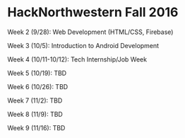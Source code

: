 # HackNorthwestern Fall 2016

Week 2 (9/28): Web Development (HTML/CSS, Firebase)

Week 3 (10/5): Introduction to Android Development

Week 4 (10/11-10/12): Tech Internship/Job Week

Week 5 (10/19): TBD

Week 6 (10/26): TBD

Week 7 (11/2): TBD

Week 8 (11/9): TBD

Week 9 (11/16): TBD
